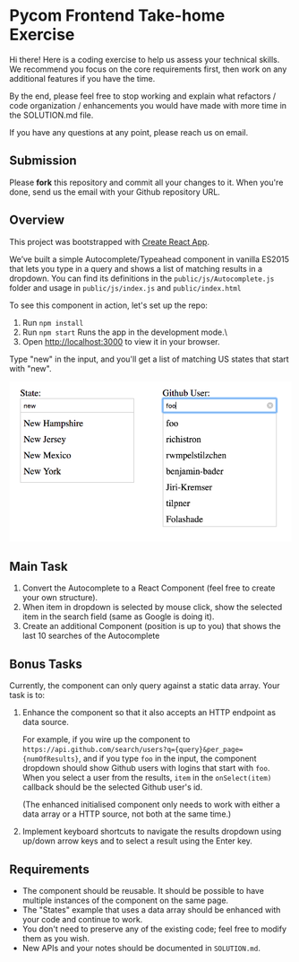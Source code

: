 # Pycom Frontend Take-home Exercise

Hi there! Here is a coding exercise to help us assess your technical skills.
We recommend you focus on the core requirements first, then work on any 
additional features if you have the time.

By the end, please feel free to stop working and explain what refactors /
code organization / enhancements you would have made with more time in the
SOLUTION.md file.

If you have any questions at any point, please reach us on email.

## Submission

Please **fork** this repository and commit all your changes to it.
When you're done, send us the email with your Github repository URL.

## Overview

This project was bootstrapped with [Create React App](https://github.com/facebook/create-react-app).

We’ve built a simple Autocomplete/Typeahead component in vanilla ES2015 that
lets you type in a query and shows a list of matching results in a dropdown.
You can find its definitions in the `public/js/Autocomplete.js` folder and usage in
`public/js/index.js` and `public/index.html`

To see this component in action, let's set up the repo:

1. Run `npm install`
2. Run `npm start` Runs the app in the development mode.\
3. Open [http://localhost:3000](http://localhost:3000) to view it in your browser.

Type "new" in the input, and you'll get a list of matching US states that start
with "new".

![Demo example screenshot](demo-example.png)

## Main Task

1. Convert the Autocomplete to a React Component (feel free to create your own structure).
2. When item in dropdown is selected by mouse click, show the selected item in the
search field (same as Google is doing it).
3. Create an additional Component (position is up to you) that shows the last 10 searches of the Autocomplete

## Bonus Tasks

Currently, the component can only query against a static data array. Your task is to:

1. Enhance the component so that it also accepts an HTTP endpoint as data source.

    For example, if you wire up the component to
    `https://api.github.com/search/users?q={query}&per_page={numOfResults}`,
    and if you type `foo` in the input, the component dropdown should show
    Github users with logins that start with `foo`. When you select a user from
    the results, `item` in the `onSelect(item)` callback should be the selected
    Github user's id.

    (The enhanced initialised component only needs to work with either a data array or a
    HTTP source, not both at the same time.)

2. Implement keyboard shortcuts to navigate the results dropdown using up/down
   arrow keys and to select a result using the Enter key.

## Requirements

- The component should be reusable. It should be possible to have multiple
  instances of the component on the same page.
- The "States" example that uses a data array should be enhanced with your code and continue to work.
- You don't need to preserve any of the existing code; feel free to modify them
  as you wish.
- New APIs and your notes should be documented in `SOLUTION.md`.
